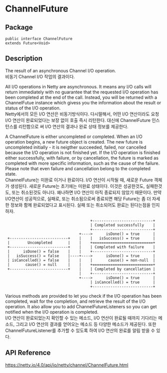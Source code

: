 # ChannelFuture

## Package
```
public interface ChannelFuture
extends Future<Void>
```
## Description
The result of an asynchronous Channel I/O operation.  
비동기 Channel I/O 작업의 결과이다.

All I/O operations in Netty are asynchronous. It means any I/O calls will return immediately with no guarantee that the requested I/O operation has been completed at the end of the call. Instead, you will be returned with a ChannelFutue instance which givess you the information about the result or status of the I/O operation.  
Netty에서의 모든 I/O 연산은 비동기방식이다. 다시말해서, 어떤 I/O 연산이라도 요청 I/O 연산이 완료되었다는 보장 없이 호출 즉시 리턴한다. 대신에 ChannelFuture 인스턴스를 리턴함으로 써 I/O 연산의 결과나 완료 상태 정보를 제공한다.

A ChannelFuture is either uncompleted or completed. When an I/O operation begins, a new future object is created. The new future is uncompleted initially - it is neigther succeeded, failed, nor cancelled because the I/O operation is not finished yet. If the I/O operation is finished either successfully, with failure, or by cancellation, the future is marked as completed with more specific information, such as the cause of the failure. Please note that even failure and cancellation belong to the completed state.  
ChannelFuture는 미완료 이거나 완료이다. I/O 연산이 시작될 때, 새로운 Future 객체가 생성된다. 새로운 Future는 초기에는 미완료 상태이다. 이것은 성공한것도, 실패한것도, 또는 취소된것도 아니다. 왜나하면 I/O 연산이 아직 종료되지 않았기 때문이다. 만약 I/O연산이 성공적으로, 실패로, 또는 취소됨으로써 종료되면 해당 Future는 좀 더 자세한 정보와 함께 완료되었다고 표시된다. 실패 또는 취소되어도 완료는 된다는점을 인지하자.
```
                                      +---------------------------+
                                      | Completed successfully    |
                                      +---------------------------+
                                 +---->      isDone() = true      |
 +--------------------------+    |    |   isSuccess() = true      |
 |        Uncompleted       |    |    +===========================+
 +--------------------------+    |    | Completed with failure    |
 |      isDone() = false    |    |    +---------------------------+
 |   isSuccess() = false    |----+---->      isDone() = true      |
 | isCancelled() = false    |    |    |       cause() = non-null  |
 |       cause() = null     |    |    +===========================+
 +--------------------------+    |    | Completed by cancellation |
                                 |    +---------------------------+
                                 +---->      isDone() = true      |
                                      | isCancelled() = true      |
                                      +---------------------------+
```

Various methods are provided to let you check if the I/O operation has been completed, wait for the completion, and retrieve the result of the I/O operation. It also allow you to add ChannelFutureListeners so you can get notified when the I/O operation is completed.  
I/O 연산이 완료되었는지 확인할 수 있는 메소드, I/O 연산이 완료될 때까지 기다리는 메소드, 그리고 I/O 연산의 결과를 얻어오는 메소드 등 다양한 메소드가 제공된다. 또한 ChannelFutureListener를 추가할 수 있도록 하여 I/O 연산의 완료를 알림 받을 수 있다.

## API Reference
https://netty.io/4.0/api/io/netty/channel/ChannelFuture.html
